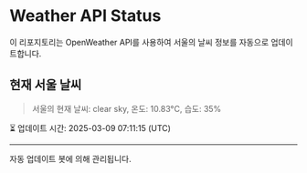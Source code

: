 
# Weather API Status

이 리포지토리는 OpenWeather API를 사용하여 서울의 날씨 정보를 자동으로 업데이트합니다.

## 현재 서울 날씨
> 서울의 현재 날씨: clear sky, 온도: 10.83°C, 습도: 35%

⏳ 업데이트 시간: 2025-03-09 07:11:15 (UTC)

---
자동 업데이트 봇에 의해 관리됩니다.

